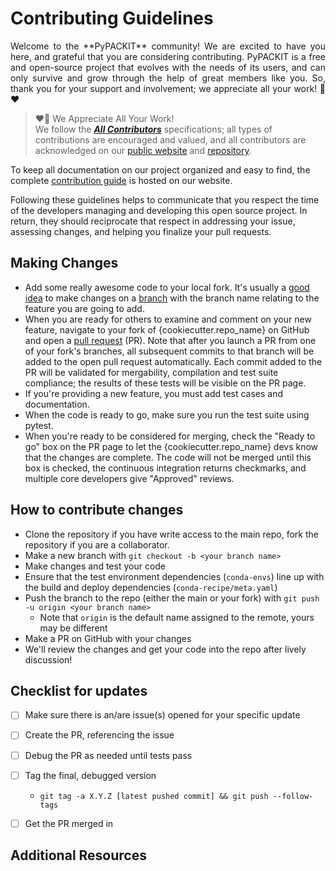 # Contributing Guidelines

<p align="justify">
Welcome to the **PyPACKIT** community!
We are excited to have you here, 
and grateful that you are considering contributing.
PyPACKIT is a free and open-source project that evolves with the needs of its users,
and can only survive and grow through the help of great members like you. 
So, thank you for your support and involvement; we appreciate all your work! 🙏❤️
</p>

> ❤️🙏 We Appreciate All Your Work!    
We follow the [***All Contributors***](https://allcontributors.org/docs/en/specification) specifications; 
all types of contributions are encouraged and valued, and 
all contributors are acknowledged on our [public website](https://.rtfd.io/about#contributors) 
and [repository](https://github.com/ArminAriam/PyPACKIT/releases).


To keep all documentation on our project organized and easy to find, 
the complete [contribution guide](docs/CONTRIBUTING.md) 
is hosted on our website. 

Following these guidelines helps to communicate that you respect the time of the developers managing and developing this open source project. In return, they should reciprocate that respect in addressing your issue, assessing changes, and helping you finalize your pull requests.



## Making Changes

* Add some really awesome code to your local fork.  It's usually a [good
  idea](http://blog.jasonmeridth.com/posts/do-not-issue-pull-requests-from-your-master-branch/)
  to make changes on a
  [branch](https://help.github.com/articles/creating-and-deleting-branches-within-your-repository/)
  with the branch name relating to the feature you are going to add.
* When you are ready for others to examine and comment on your new feature,
  navigate to your fork of {cookiecutter.repo_name} on GitHub and open a [pull
  request](https://help.github.com/articles/using-pull-requests/) (PR). Note that
  after you launch a PR from one of your fork's branches, all
  subsequent commits to that branch will be added to the open pull request
  automatically.  Each commit added to the PR will be validated for
  mergability, compilation and test suite compliance; the results of these tests
  will be visible on the PR page.
* If you're providing a new feature, you must add test cases and documentation.
* When the code is ready to go, make sure you run the test suite using pytest.
* When you're ready to be considered for merging, check the "Ready to go"
  box on the PR page to let the {cookiecutter.repo_name} devs know that the changes are complete.
  The code will not be merged until this box is checked, the continuous
  integration returns checkmarks,
  and multiple core developers give "Approved" reviews.

## How to contribute changes
- Clone the repository if you have write access to the main repo, fork the repository if you are a collaborator.
- Make a new branch with `git checkout -b <your branch name>`
- Make changes and test your code
- Ensure that the test environment dependencies (`conda-envs`) line up with the build and deploy dependencies (`conda-recipe/meta.yaml`)
- Push the branch to the repo (either the main or your fork) with `git push -u origin <your branch name>`
  * Note that `origin` is the default name assigned to the remote, yours may be different
- Make a PR on GitHub with your changes
- We'll review the changes and get your code into the repo after lively discussion!


## Checklist for updates
- [ ] Make sure there is an/are issue(s) opened for your specific update
- [ ] Create the PR, referencing the issue
- [ ] Debug the PR as needed until tests pass
- [ ] Tag the final, debugged version 
   *  `git tag -a X.Y.Z [latest pushed commit] && git push --follow-tags`
- [ ] Get the PR merged in


## Additional Resources
